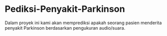 # Pediksi-Penyakit-Parkinson
Dalam proyek ini kami akan memprediksi apakah seorang pasien menderita penyakit Parkinson berdasarkan pengukuran audio/suara.
